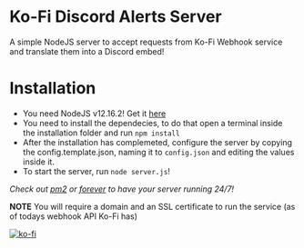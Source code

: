 # Ko-Fi Discord Alerts Server

A simple NodeJS server to accept requests from Ko-Fi Webhook service and translate them into a Discord embed!

# Installation

 - You need NodeJS v12.16.2! Get it [here](https://nodejs.org/en/download/)
 - You need to install the dependecies, to do that open a terminal inside the installation folder and run `npm install`
 - After the installation has complemeted, configure the server by copying the config.template.json, naming it to `config.json` and editing the values inside it.
 - To start the server, run `node server.js`!

 *Check out [pm2](https://www.npmjs.com/package/pm2) or [forever](https://www.npmjs.com/package/forever) to have your server running 24/7!*

 **NOTE** You will require a domain and an SSL certificate to run the service (as of todays webhook API Ko-Fi has)
 
[![ko-fi](https://www.ko-fi.com/img/githubbutton_sm.svg)](https://ko-fi.com/Z8Z81PVKJ)